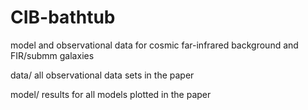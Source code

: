 # CIB-bathtub
model and observational data for cosmic far-infrared background and FIR/submm galaxies

data/ all observational data sets in the paper

model/ results for all models plotted in the paper
